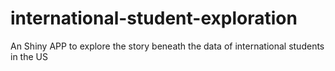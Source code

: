 # international-student-exploration
An Shiny APP to explore the story beneath the data of international students in the US
